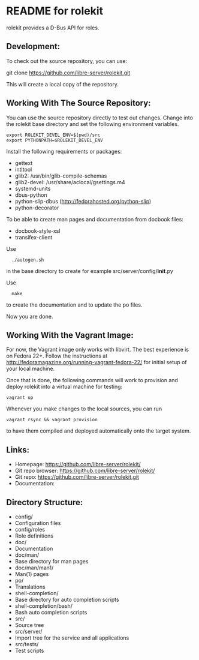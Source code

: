 README for rolekit
==================

rolekit provides a D-Bus API for roles.

Development:
------------
To check out the source repository, you can use:

  git clone https://github.com/libre-server/rolekit.git

This will create a local copy of the repository.


Working With The Source Repository:
-----------------------------------
You can use the source repository directly to test out changes. Change into the 
rolekit base directory and set the following environment variables.
```
export ROLEKIT_DEVEL_ENV=$(pwd)/src
export PYTHONPATH=$ROLEKIT_DEVEL_ENV
```

Install the following requirements or packages:

* gettext
* intltool
* glib2: /usr/bin/glib-compile-schemas
* glib2-devel: /usr/share/aclocal/gsettings.m4
* systemd-units
* dbus-python
* python-slip-dbus (http://fedorahosted.org/python-slip)
* python-decorator

To be able to create man pages and documentation from docbook files:

* docbook-style-xsl
* transifex-client

Use
```
  ./autogen.sh
```
in the base directory to create for example src/server/config/__init__.py

Use
```
  make
```
to create the documentation and to update the po files.

Now you are done.

Working With the Vagrant Image:
-------------------------------
For now, the Vagrant image only works with libvirt. The best experience is on
Fedora 22+. Follow the instructions at
http://fedoramagazine.org/running-vagrant-fedora-22/ for initial setup of your
local machine.

Once that is done, the following commands will work to provision and deploy
rolekit into a virtual machine for testing:
```
vagrant up
```
Whenever you make changes to the local sources, you can run
```
vagrant rsync && vagrant provision
```
to have them compiled and deployed automatically onto the target system.

Links:
------
* Homepage:          https://github.com/libre-server/rolekit/
* Git repo browser:  https://github.com/libre-server/rolekit/
* Git repo:          https://github.com/libre-server/rolekit.git
* Documentation:     <pending>


Directory Structure:
--------------------
* config/
 * Configuration files
* config/roles
 * Role definitions
* doc/
 * Documentation
* doc/man/
 * Base directory for man pages
* doc/man/man1/
 * Man(1) pages
* po/
 * Translations
* shell-completion/
 * Base directory for auto completion scripts
* shell-completion/bash/
 * Bash auto completion scripts
* src/
 * Source tree
* src/server/
 * Import tree for the service and all applications
* src/tests/
 * Test scripts
